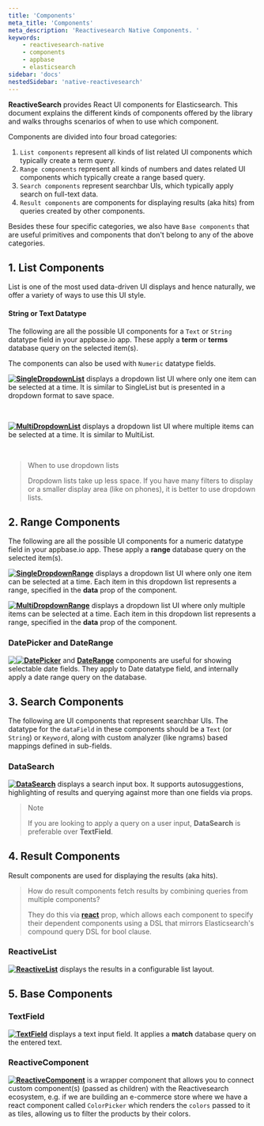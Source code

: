 ```yaml
---
title: 'Components'
meta_title: 'Components'
meta_description: 'Reactivesearch Native Components. '
keywords:
    - reactivesearch-native
    - components
    - appbase
    - elasticsearch
sidebar: 'docs'
nestedSidebar: 'native-reactivesearch'
---
```


**ReactiveSearch** provides React UI components for Elasticsearch. This document explains the different kinds of components offered by the library and walks throughs scenarios of when to use which component.

Components are divided into four broad categories:

1. `List components` represent all kinds of list related UI components which typically create a term query.
2. `Range components` represent all kinds of numbers and dates related UI components which typically create a range based query.
3. `Search components` represent searchbar UIs, which typically apply search on full-text data.
4. `Result components` are components for displaying results (aka hits) from queries created by other components.

Besides these four specific categories, we also have `Base components` that are useful primitives and components that don't belong to any of the above categories.

## 1. List Components

List is one of the most used data-driven UI displays and hence naturally, we offer a variety of ways to use this UI style.

#### String or Text Datatype

The following are all the possible UI components for a `Text` or `String` datatype field in your appbase.io app. These apply a **term** or **terms** database query on the selected item(s).

The components can also be used with `Numeric` datatype fields.

<p>
<img src="https://imgur.com/a1be47e.png" style="float:left">

**[SingleDropdownList](/docs/reactivesearch/native/components/SingleDropdownList/)** displays a dropdown list UI where only one item can be selected at a time. It is similar to SingleList but is presented in a dropdown format to save space.

</p>
<br>

<p>
<img src="https://imgur.com/UVymwfo.png" style="float:left">

**[MultiDropdownList](/docs/reactivesearch/native/components/MultiDropdownList/)** displays a dropdown list UI where multiple items can be selected at a time. It is similar to MultiList.

</p>
<br>

> When to use dropdown lists
>
> Dropdown lists take up less space. If you have many filters to display or a smaller display area (like on phones), it is better to use dropdown lists.

## 2. Range Components

The following are all the possible UI components for a numeric datatype field in your appbase.io app. These apply a **range** database query on the selected item(s).

<p>
<img src="https://imgur.com/2xxBIUg.png" style="float:left">

**[SingleDropdownRange](/docs/reactivesearch/native/components/SingleDropdownRange/)** displays a dropdown list UI where only one item can be selected at a time. Each item in this dropdown list represents a range, specified in the **data** prop of the component.

</p>

<p>
<img src="https://imgur.com/MrTth88.png" style="float:left">

**[MultiDropdownRange](/docs/reactivesearch/native/components/MultiDropdownRange/)** displays a dropdown list UI where only multiple items can be selected at a time. Each item in this dropdown list represents a range, specified in the **data** prop of the component.

</p>

### DatePicker and DateRange

<p>
<img src="https://imgur.com/rJsL0mK.png" style="float:left"><img src="https://imgur.com/7dKLsNO.png" style="float:left">

**[DatePicker](/docs/reactivesearch/native/components/DatePicker/)** and **[DateRange](/docs/reactivesearch/native/components/DateRange/)** components are useful for showing selectable date fields. They apply to Date datatype field, and internally apply a date range query on the database.

</p>

## 3. Search Components

The following are UI components that represent searchbar UIs. The datatype for the `dataField` in these components should be a `Text` (or `String`) or `Keyword`, along with custom analyzer (like ngrams) based mappings defined in sub-fields.

### DataSearch

<p>
<img src="https://imgur.com/kbnVVkZ.png" style="float:left">

**[DataSearch](/docs/reactivesearch/native/components/DataSearch/)** displays a search input box. It supports autosuggestions, highlighting of results and querying against more than one fields via props.

</p>

> <i class="fa fa-info-circle"></i> Note
>
> If you are looking to apply a query on a user input, **DataSearch** is preferable over **TextField**.

## 4. Result Components

Result components are used for displaying the results (aka hits).

> How do result components fetch results by combining queries from multiple components?
>
> They do this via [**react**](/docs/reactivesearch/react/v3/advanced/reactprop/) prop, which allows each component to specify their dependent components using a DSL that mirrors Elasticsearch's compound query DSL for bool clause.

### ReactiveList

<p>
<img src="https://imgur.com/PCBwK7t.png" style="float:left">

**[ReactiveList](/docs/reactivesearch/native/components/ReactiveList/)** displays the results in a configurable list layout.

</p>

## 5. Base Components

### TextField

<p>
<img src="https://imgur.com/PgOi2QY.png" style="float:left">

**[TextField](/docs/reactivesearch/native/components/TextField/)** displays a text input field. It applies a **match** database query on the entered text.

</p>

### ReactiveComponent

<p>
<img src="https://imgur.com/QgjzJv5.png" style="float:left">

**[ReactiveComponent](/docs/reactivesearch/native/advanced/ReactiveComponent/)** is a wrapper component that allows you to connect custom component(s) (passed as children) with the Reactivesearch ecosystem, e.g. if we are building an e-commerce store where we have a react component called `ColorPicker` which renders the `colors` passed to it as tiles, allowing us to filter the products by their colors.

</p>
